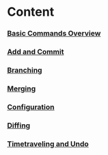 # Content

### [Basic Commands Overview](https://github.com/pytherik/learning-git/wiki/Basic-Commands-Overview)
### [Add and Commit](https://github.com/pytherik/learning-git/wiki/Add-and-Commit)
### [Branching](https://github.com/pytherik/learning-git/wiki/Branching)
### [Merging](https://github.com/pytherik/learning-git/wiki/Merging)
### [Configuration](https://github.com/pytherik/learning-git/wiki/Configuration)
### [Diffing](https://github.com/pytherik/learning-git/wiki/Diffing)
### [Timetraveling and Undo](https://github.com/pytherik/learning-git/wiki/Timetraveling-and-Undo)



